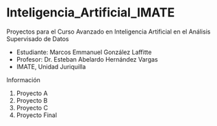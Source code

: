 # Inteligencia_Artificial_IMATE

Proyectos para el Curso Avanzado en Inteligencia Artificial en el Análisis Supervisado de Datos
- Estudiante: Marcos Emmanuel González Laffitte
- Profesor: Dr. Esteban Abelardo Hernández Vargas
- IMATE, Unidad Juriquilla

Información
1. Proyecto A
2. Proyecto B
3. Proyecto C
4. Proyecto Final


